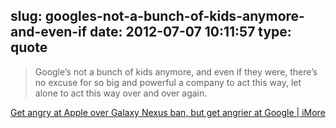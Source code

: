 slug: googles-not-a-bunch-of-kids-anymore-and-even-if
date: 2012-07-07 10:11:57
type: quote
---

> Google’s not a bunch of kids anymore, and even if they were, there’s no excuse for so big and powerful a company to act this way, let alone to act this way over and over again.

[Get angry at Apple over Galaxy Nexus ban, but get angrier at Google | iMore](http://www.imore.com/2012/07/04/sucks-apple-import-ban-galaxy-nexus/)
